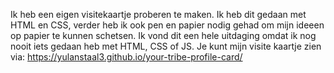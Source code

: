 Ik heb een eigen visitekaartje proberen te maken. Ik heb dit gedaan met HTML en CSS, verder heb ik ook pen en papier nodig gehad om mijn ideeen op papier te kunnen schetsen. Ik vond dit een hele uitdaging omdat ik nog nooit iets gedaan heb met HTML, CSS of JS.
Je kunt mijn visite kaartje zien via: https://yulanstaal3.github.io/your-tribe-profile-card/
